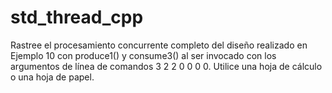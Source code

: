 # std_thread_cpp
Rastree el procesamiento concurrente completo del diseño realizado en Ejemplo 10 
con produce1() y consume3() al ser invocado con los argumentos de línea de 
comandos 3 2 2 0 0 0 0. Utilice una hoja de cálculo o una hoja de papel.